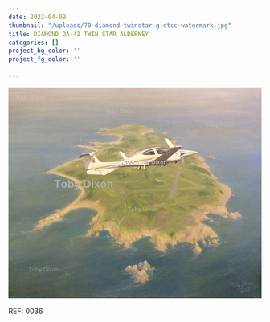 ```yaml
---
date: 2022-04-09
thumbnail: "/uploads/70-diamond-twinstar-g-ctcc-watermark.jpg"
title: DIAMOND DA-42 TWIN STAR ALDERNEY
categories: []
project_bg_color: ''
project_fg_color: ''

---
```

![](/uploads/70-diamond-twinstar-g-ctcc-watermark.jpg)

REF: 0036